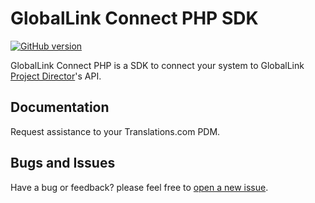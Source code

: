 # GlobalLink Connect PHP SDK

[![GitHub version](https://d25lcipzij17d.cloudfront.net/badge.svg?id=gh&type=6&v=4.13.2&x2=0)](https://github.com/translations-com/globallink-connect-api-php)

GlobalLink Connect PHP is a SDK to connect your system to GlobalLink [Project Director](http://www.translations.com/products/products_GlobalLink_Project_Director.html)'s API.

## Documentation

Request assistance to your Translations.com PDM.

## Bugs and Issues

Have a bug or feedback? please feel free to [open a new issue](https://github.com/translations-com/globallink-connect-api-php/issues/new).




